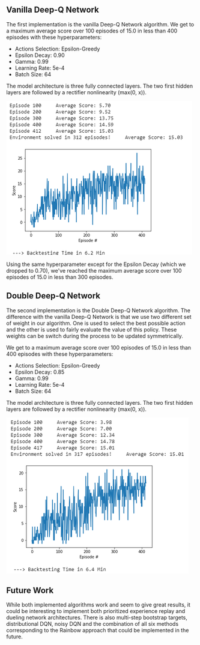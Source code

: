 ## Vanilla Deep-Q Network

The first implementation is the vanilla Deep-Q Network algorithm.
We get to a maximum average score over 100 episodes of 15.0 in less than 400 episodes with these hyperparameters:
  * Actions Selection: Epsilon-Greedy
  * Epsilon Decay: 0.90
  * Gamma: 0.99
  * Learning Rate: 5e-4
  * Batch Size: 64

The model architecture is three fully connected layers. The two first hidden layers are followed by a rectifier nonlinearity (max(0, x)).

![alt text](https://github.com/mwlussier/Navigation-Udacity/blob/master/images/dqn.PNG)

Using the same hyperparameter except for the Epsilon Decay (which we dropped to 0.70), we've reached the maximum average score over 100 episodes of 15.0 in less than 300 episodes.


## Double Deep-Q Network

The second implementation is the Double Deep-Q Network algorithm.
The difference with the vanilla Deep-Q Network is that we use two different set of weight in our algorithm. One is used to select the best possible action and the other is used to fairly evaluate the value of this policy. These weights can be switch during the process to be updated symmetrically.

We get to a maximum average score over 100 episodes of 15.0 in less than 400 episodes with these hyperparameters:
  * Actions Selection: Epsilon-Greedy
  * Epsilon Decay: 0.85 
  * Gamma: 0.99
  * Learning Rate: 5e-4
  * Batch Size: 64
  
The model architecture is three fully connected layers. The two first hidden layers are followed by a rectifier nonlinearity (max(0, x)).

![alt text](https://github.com/mwlussier/Navigation-Udacity/blob/master/images/ddqn.PNG)


## Future Work

While both implemented algorithms work and seem to give great results, it could be interesting to implement both prioritized experience replay and dueling network architectures. There is also multi-step bootstrap targets, distributional DQN, noisy DQN and the combination of all six methods corresponding to the Rainbow approach that could be implemented in the future.
